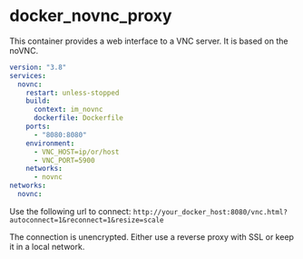 # docker_novnc_proxy

This container provides a web interface to a VNC server.
It is based on the noVNC.

```yml
version: "3.8"
services:
  novnc:
    restart: unless-stopped
    build:
      context: im_novnc
      dockerfile: Dockerfile
    ports:
      - "8080:8080"
    environment:
      - VNC_HOST=ip/or/host
      - VNC_PORT=5900
    networks:
      - novnc
networks:
  novnc:
```

Use the following url to connect: `http://your_docker_host:8080/vnc.html?autoconnect=1&reconnect=1&resize=scale`

The connection is unencrypted.
Either use a reverse proxy with SSL or keep it in a local network.
